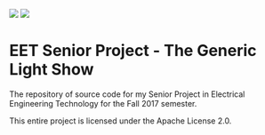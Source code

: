 ![](https://raw.githubusercontent.com/zzApotheosis/EET-Senior-Project/master/repo_images/metrologo.png)
![](https://raw.githubusercontent.com/zzApotheosis/EET-Senior-Project/master/repo_images/circuit.jpg)
# EET Senior Project - The Generic Light Show

The repository of source code for my Senior Project in
Electrical Engineering Technology for the Fall 2017 semester.

This entire project is licensed under the Apache License 2.0.